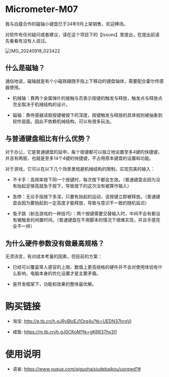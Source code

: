 # Micrometer-M07

我与白蔻合作的磁轴小键盘已于24年9月上架销售，欢迎捧场。

对软件有任何疑问或者建议，请在这个项目下的【Issues】里提出，在提出前请先看看有没有人说过。

![IMG_20240918_023422](https://github.com/user-attachments/assets/7f806903-42fd-4450-be11-0ba5eb6df6d0)

## 什么是磁轴？

通俗地说，磁轴就是有个小磁铁跟随手指上下移动的键盘轴体，需要配合霍尔传感器使用。

* 机械轴：靠两个金属弹片的接触与否表示按键的触发与释放，触发点与释放点完全取决于机械结构的设计。
  
* 磁轴：靠传感器读取按键被按下的深度，按键触发与释放的具体规则被抽象到软件层面，因此不依赖机械结构，可以有很多玩法。

## 与普通键盘相比有什么优势？

对于办公，它是普通键盘的延申，每个按键都可以独立地设置至多4键的快捷键，并且有两层，也就是至多14个4键的快捷键，不占用原本键盘的设置和功能。

对于游戏，它可以在以下几个场景里规避机械结构的限制，实现完美的输入：

* 不卡手：高频率按下同一个按键时，每次按下都会生效。（普通键盘会因为没有抬起足够高就急于按下，导致按下的这次没有被算作输入）

* 急停：无论手指按下多深，只要有抬起的运动，该按键立即被释放。（普通键盘会因为要抬起到一定高度才能释放，导致与意识不一致的随机延迟）

* 兔子跳（射击游戏的一种技巧）：两个按键需要交替输入时，中间不会有都没有被触发的闲置时间。（普通键盘在不用脚本的情况下很难实现，并且手感完全不一样）

## 为什么硬件参数没有做最高规格？

无须讳言，有对成本考量的因素，但目前的方案：

* 已经可以覆盖常人感官的上限，数值上更高规格的硬件并不会对使用体验有什么影响，电脑本身的优化设置才是主要矛盾。

* 是开发框架下，功能和效果的整体最优解。

# 购买链接

* 淘宝: http://e.tb.cn/h.gJRyBloEJ1Orq4u?tk=UEDN37hrqVl

* 咸鱼: https://m.tb.cn/h.gJ0CKoM?tk=gK6R37hx3l1

# 使用说明

* 语雀: https://www.yuque.com/qiguohaixiudebaikou/uorqwd?#
